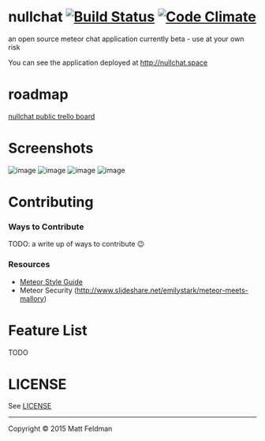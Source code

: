 nullchat [![Build Status](https://travis-ci.org/mattfeldman/nullchat.svg?branch=master)](https://travis-ci.org/mattfeldman/nullchat) [![Code Climate](https://codeclimate.com/github/mattfeldman/nullchat/badges/gpa.svg)](https://codeclimate.com/github/mattfeldman/nullchat)
========

an open source meteor chat application
currently beta - use at your own risk

You can see the application deployed at http://nullchat.space

# roadmap
[nullchat public trello board](https://trello.com/b/rO5HnI6t/nullchat)

# Screenshots
![image](https://cloud.githubusercontent.com/assets/121500/7750933/e48a6bb8-ff8b-11e4-934d-604c3d36b1b5.png)
![image](https://cloud.githubusercontent.com/assets/121500/7719719/1c8c0efe-fe79-11e4-894d-74017b0cb6a3.png)
![image](https://cloud.githubusercontent.com/assets/121500/7719648/4b820c78-fe78-11e4-86ef-b4594e82c2c6.png)
![image](https://cloud.githubusercontent.com/assets/121500/7719672/9de0e214-fe78-11e4-95dd-ed4d6319e56c.png)

# Contributing
### Ways to Contribute
TODO: a write up of ways to contribute :wink:
### Resources
- [Meteor Style Guide](https://github.com/meteor/meteor/wiki/Meteor-Style-Guide)
- Meteor Security (http://www.slideshare.net/emilystark/meteor-meets-mallory)

# Feature List
TODO

# LICENSE
See [LICENSE](/LICENSE)

---
Copyright © 2015 Matt Feldman
